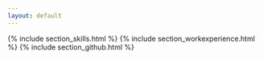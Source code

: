 ```yaml
---
layout: default
---
```


<div class="row">
	<div class="col-md-9 rightBorder">
		{% include section_skills.html %}
		{% include section_workexperience.html %}
		{% include section_github.html %}
	</div>
</div>

